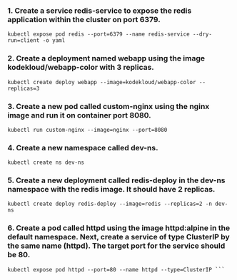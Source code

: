 ### 1. Create a service redis-service to expose the redis application within the cluster on port 6379.

``` kubectl expose pod redis --port=6379 --name redis-service --dry-run=client -o yaml ```

### 2. Create a deployment named webapp using the image kodekloud/webapp-color with 3 replicas.

``` kubectl create deploy webapp --image=kodekloud/webapp-color --replicas=3 ```

### 3. Create a new pod called custom-nginx using the nginx image and run it on container port 8080.

``` kubectl run custom-nginx --image=nginx --port=8080 ```

### 4. Create a new namespace called dev-ns.

``` kubectl create ns dev-ns ```

### 5. Create a new deployment called redis-deploy in the dev-ns namespace with the redis image. It should have 2 replicas.

``` kubectl create deploy redis-deploy --image=redis --replicas=2 -n dev-ns ```

### 6. Create a pod called httpd using the image httpd:alpine in the default namespace. Next, create a service of type ClusterIP by the same name (httpd). The target port for the service should be 80.

``` kubectl run httpd --image=httpd:alpine
kubectl expose pod httpd --port=80 --name httpd --type=ClusterIP ```
